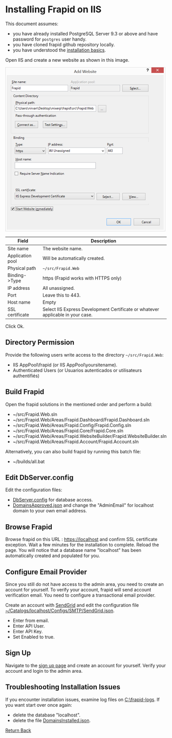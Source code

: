 # Installing Frapid on IIS

This document assumes:

* you have already installed PostgreSQL Server 9.3 or above and have password for `postgres` user handy.
* you have cloned frapid github repository locally.
* you have understood the [installation basics](readme.md).

Open IIS and create a new website as shown in this image.

![Frapid IIS Website](images/iis.png)

| Field                         | Description                                                                           |
|-------------------------------|---------------------------------------------------------------------------------------|
| Site name                     | The website name.                                                                     |
| Application pool              | Will be automatically created.                                                        |
| Physical path                 | `~/src/Frapid.Web`                                                                    |
| Binding->Type                 | https (Frapid works with HTTPS only)                                                  |
| IP address                    | All unassigned.                                                                       |
| Port                          | Leave this to 443.                                                                    |
| Host name                     | Empty                                                                                 |
| SSL certificate               | Select IIS Express Development Certificate or whatever applicable in your case.       |

Click Ok.

## Directory Permission

Provide the following users write access to the directory `~/src/Frapid.Web`:

* IIS AppPool\frapid (or IIS AppPool\yoursitename).
* Authenticated Users (or Usuarios autenticados or utilisateurs authentifiés)

## Build Frapid

Open the frapid solutions in the mentioned order and perform a build:

* ~/src/Frapid.Web.sln
* ~/src/Frapid.Web/Areas/Frapid.Dashboard/Frapid.Dashboard.sln
* ~/src/Frapid.Web/Areas/Frapid.Config/Frapid.Config.sln
* ~/src/Frapid.Web/Areas/Frapid.Core/Frapid.Core.sln
* ~/src/Frapid.Web/Areas/Frapid.WebsiteBuilder/Frapid.WebsiteBuilder.sln
* ~/src/Frapid.Web/Areas/Frapid.Account/Frapid.Account.sln

Alternatively, you can also build frapid by running this batch file:

* ~/builds/all.bat

## Edit DbServer.config

Edit the configuration files:

* [DbServer.config](../configs/DbServer.config.md) for database access.
* [DomainsApproved.json](../configs/DomainsApproved.json.md) and change the "AdminEmail" for localhost domain to your own email address.

## Browse Frapid

Browse frapid on this URL : [https://localhost](https://localhost) and confirm SSL certificate exception. Wait a few minutes for the installation to complete. Reload the page.
You will notice that a database name "localhost" has been automatically created and populated for you.

## Configure Email Provider

Since you still do not have access to the admin area, you need to create an account for yourself. To verify your account, frapid will send account verification email.
You need to configure a transactional email provider.

Create an account with [SendGrid](http://sendgrid.com/) and edit the configuration file [~/Catalogs/localhost/Configs/SMTP/SendGrid.json](../configs/SendGrid.json.md).

* Enter from email.
* Enter API User.
* Enter API Key.
* Set Enabled to true.

## Sign Up

Navigate to the [sign up page](https://localhost/account/sign-up) and create an account for yourself. Verify your account and login to the admin area.

## Troubleshooting Installation Issues

If you encounter installation issues, examine log files on [C:\frapid-logs](../configs/Parameters.config.md). If you want start over once again:

* delete the database "localhost".
* delete the file [DomainsInstalled.json](../configs/DomainsInstalled.json.md).

[Return Back](../../README.md)
